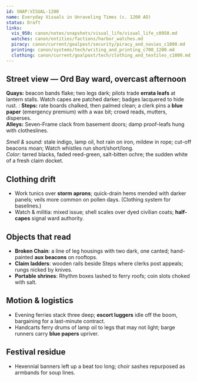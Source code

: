 ```yaml
---
id: SNAP:VISUAL-1200
name: Everyday Visuals in Unraveling Times (c. 1200 AO)
status: Draft
links:
  vis_950: canon/notes/snapshots/visual_life/visual_life_c0950.md
  watches: canon/entities/factions/harbor_watches.md
  piracy: canon/current/goalpost/security/piracy_and_navies_c1800.md
  printing: canon/systems/tech/writing_and_printing_c700_1200.md
  clothing: canon/current/goalpost/tech/clothing_and_textiles_c1800.md
---
```


## Street view — Ord Bay ward, overcast afternoon
**Quays:** beacon bands flake; two legs dark; pilots trade **errata leafs** at lantern stalls. Watch capes are patched darker; badges lacquered to hide rust. :
**Steps:** rate boards chalked, then palmed clean; a clerk pins a **blue paper** (emergency premium) with a wax bit; crowd reads, mutters, disperses.  
**Alleys:** Seven-Frame clack from basement doors; damp proof-leafs hung with clotheslines. 

_Smell & sound:_ stale indigo, lamp oil, hot rain on iron, mildew in rope; cut-off beacons moan; Watch whistles run short/short/long.  
_Color:_ tarred blacks, faded reed-green, salt-bitten ochre; the sudden white of a fresh claim docket.

## Clothing drift
- Work tunics over **storm aprons**; quick-drain hems mended with darker panels; veils more common on pollen days. (Clothing system for baselines.)
- Watch & militia: mixed issue; shell scales over dyed civilian coats; **half-capes** signal ward authority. 

## Objects that read
- **Broken Chain**: a line of leg housings with two dark, one canted; hand-painted **aux beacons** on rooftops.  
- **Claim ladders**: wooden rails beside Steps where clerks post appeals; rungs nicked by knives.  
- **Portable shrines**: Rhythm boxes lashed to ferry roofs; coin slots choked with salt.

## Motion & logistics
- Evening ferries stack three deep; **escort luggers** idle off the boom, bargaining for a last-minute contract.  
- Handcarts ferry drums of lamp oil to legs that may not light; barge runners carry **blue papers** upriver.

## Festival residue
- Hexennial banners left up a beat too long; choir sashes repurposed as armbands for soup lines.
